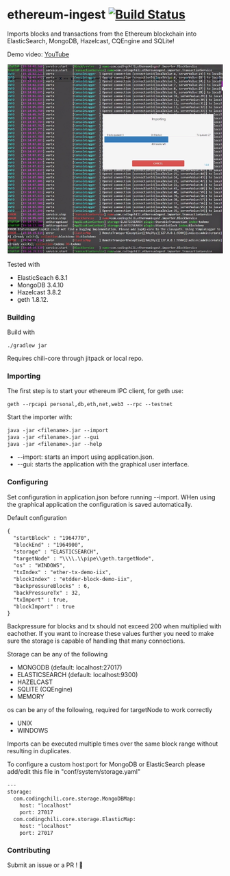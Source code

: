 # ethereum-ingest [![Build Status](https://travis-ci.org/codingchili/ethereum-ingest.svg?branch=master)](https://travis-ci.org/codingchili/ethereum-ingest)
Imports blocks and transactions from the Ethereum blockchain into ElasticSearch, MongoDB, Hazelcast, CQEngine and SQLite!

Demo video: [YouTube](https://www.youtube.com/watch?v=FFI9OnW9IuI)

![user interface](https://raw.githubusercontent.com/codingchili/ethereum-ingest/master/eth-ingest-gui.webp)

Tested with
- ElasticSeach 6.3.1
- MongoDB 3.4.10
- Hazelcast 3.8.2
- geth 1.8.12.

### Building
Build with
```
./gradlew jar
```
Requires chili-core through jitpack or local repo.

### Importing
The first step is to start your ethereum IPC client, for geth use:
```
geth --rpcapi personal,db,eth,net,web3 --rpc --testnet
```

Start the importer with:
```
java -jar <filename>.jar --import
java -jar <filename>.jar --gui
java -jar <filename>.jar --help
```
* --import: starts an import using application.json.
* --gui: starts the application with the graphical user interface.

### Configuring
Set configuration in application.json before running --import. WHen using the graphical application the configuration is saved automatically.

Default configuration
```
{
  "startBlock" : "1964770",
  "blockEnd" : "1964900",
  "storage" : "ELASTICSEARCH",
  "targetNode" : "\\\\.\\pipe\\geth.targetNode",
  "os" : "WINDOWS",
  "txIndex" : "ether-tx-demo-iix",
  "blockIndex" : "etdder-block-demo-iix",
  "backpressureBlocks" : 6,
  "backPressureTx" : 32,
  "txImport" : true,
  "blockImport" : true
}
```
Backpressure for blocks and tx should not exceed 200 when multiplied with eachother. If you want to
increase these values further you need to make sure the storage is capable of handling that many connections.

Storage can be any of the following
- MONGODB (default: localhost:27017)
- ELASTICSEARCH (default: localhost:9300)
- HAZELCAST
- SQLITE (CQEngine)
- MEMORY

os can be any of the following, required for targetNode to work correctly
- UNIX
- WINDOWS

Imports can be executed multiple times over the same block range without resulting in duplicates.

To configure a custom host:port for MongoDB or ElasticSearch please add/edit this file in "conf/system/storage.yaml"

```
---
storage:
  com.codingchili.core.storage.MongoDBMap:
    host: "localhost"
    port: 27017
  com.codingchili.core.storage.ElasticMap:
    host: "localhost"
    port: 27017
```

### Contributing
Submit an issue or a PR ! :blue_heart:
